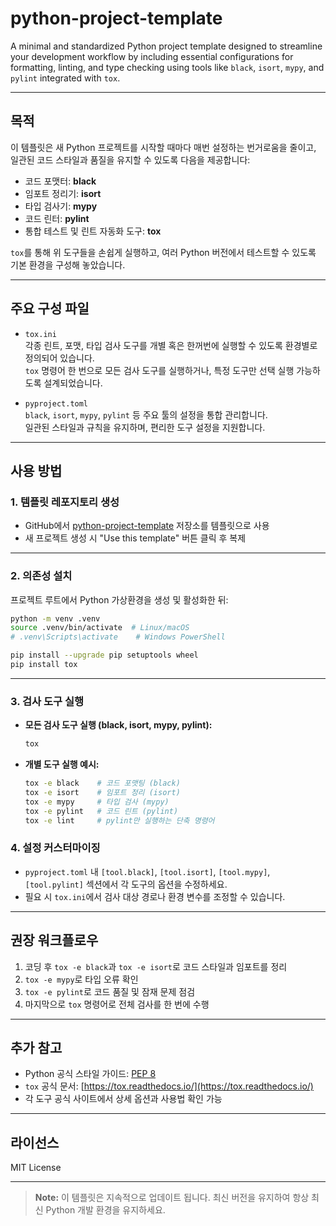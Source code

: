 # python-project-template

A minimal and standardized Python project template designed to streamline your development workflow by including essential configurations for formatting, linting, and type checking using tools like `black`, `isort`, `mypy`, and `pylint` integrated with `tox`.

---

## 목적

이 템플릿은 새 Python 프로젝트를 시작할 때마다 매번 설정하는 번거로움을 줄이고, 일관된 코드 스타일과 품질을 유지할 수 있도록 다음을 제공합니다:

- 코드 포맷터: **black**
- 임포트 정리기: **isort**
- 타입 검사기: **mypy**
- 코드 린터: **pylint**
- 통합 테스트 및 린트 자동화 도구: **tox**

`tox`를 통해 위 도구들을 손쉽게 실행하고, 여러 Python 버전에서 테스트할 수 있도록 기본 환경을 구성해 놓았습니다.

---

## 주요 구성 파일

- `tox.ini`  
  각종 린트, 포맷, 타입 검사 도구를 개별 혹은 한꺼번에 실행할 수 있도록 환경별로 정의되어 있습니다.  
  `tox` 명령어 한 번으로 모든 검사 도구를 실행하거나, 특정 도구만 선택 실행 가능하도록 설계되었습니다.

- `pyproject.toml`  
  `black`, `isort`, `mypy`, `pylint` 등 주요 툴의 설정을 통합 관리합니다.  
  일관된 스타일과 규칙을 유지하며, 편리한 도구 설정을 지원합니다.

---

## 사용 방법

### 1. 템플릿 레포지토리 생성

- GitHub에서 [python-project-template](https://github.com/yourusername/python-project-template) 저장소를 템플릿으로 사용  
- 새 프로젝트 생성 시 "Use this template" 버튼 클릭 후 복제

---

### 2. 의존성 설치

프로젝트 루트에서 Python 가상환경을 생성 및 활성화한 뒤:

```bash
python -m venv .venv
source .venv/bin/activate  # Linux/macOS
# .venv\Scripts\activate    # Windows PowerShell

pip install --upgrade pip setuptools wheel
pip install tox
```

---

### 3. 검사 도구 실행

* **모든 검사 도구 실행 (black, isort, mypy, pylint):**

  ```bash
  tox
  ```

* **개별 도구 실행 예시:**

  ```bash
  tox -e black    # 코드 포맷팅 (black)
  tox -e isort    # 임포트 정리 (isort)
  tox -e mypy     # 타입 검사 (mypy)
  tox -e pylint   # 코드 린트 (pylint)
  tox -e lint     # pylint만 실행하는 단축 명령어
  ```


### 4. 설정 커스터마이징

* `pyproject.toml` 내 `[tool.black]`, `[tool.isort]`, `[tool.mypy]`, `[tool.pylint]` 섹션에서 각 도구의 옵션을 수정하세요.
* 필요 시 `tox.ini`에서 검사 대상 경로나 환경 변수를 조정할 수 있습니다.

---

## 권장 워크플로우

1. 코딩 후 `tox -e black`과 `tox -e isort`로 코드 스타일과 임포트를 정리
2. `tox -e mypy`로 타입 오류 확인
3. `tox -e pylint`로 코드 품질 및 잠재 문제 점검
4. 마지막으로 `tox` 명령어로 전체 검사를 한 번에 수행

---

## 추가 참고

* Python 공식 스타일 가이드: [PEP 8](https://pep8.org/)
* `tox` 공식 문서: [https://tox.readthedocs.io/](https://tox.readthedocs.io/)
* 각 도구 공식 사이트에서 상세 옵션과 사용법 확인 가능

---

## 라이선스

MIT License

---

> **Note:** 이 템플릿은 지속적으로 업데이트 됩니다. 최신 버전을 유지하여 항상 최신 Python 개발 환경을 유지하세요.
